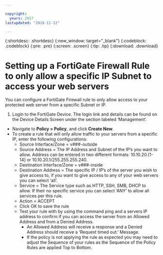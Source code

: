 ```yaml
---

copyright:
  years: 2017
lastupdated: "2018-11-12"

---
```


{:shortdesc: .shortdesc}
{:new_window: target="_blank"}
{:codeblock: .codeblock}
{:pre: .pre}
{:screen: .screen}
{:tip: .tip}
{:download: .download}

# Setting up a FortiGate Firewall Rule to only allow a specific IP Subnet to access your web servers

You can configure a FortiGate Firewall rule to only allow access to your protected web server from a specific Subnet or IP.

1. Login to the FortiGate Device. The login link and details can be found on the Device Details Screen under the section labeled ‘Management’​.
* Navigate to **Policy > Policy**, and click **Create New**.
* To create a rule that will only allow traffic to your servers from a specific IP, enter the following configurations:
    * Source Interface/Zone = v###-outside
    * Source Address = The IP Address and Subnet of the IP’s you want to allow. Address can be entered in two different formats: 10.10.20.[1-14] or 10.10.20.1/255.255.255.240.
    * Destination Interface/Zone  = v###-inside
    * Destination Address = The specific IP / IP’s of the server you wish to give access to, if you want to give access to any of your web servers you can select ‘all’.
    * Service = The Service type such as HTTP, SSH, SMB, DHCP to allow.  If their no specific service you can select ‘ANY’ to allow all services per this rule.
    * Action = ACCEPT
    * Click OK to save the rule
    * Test your rule with by using the command ping and a servers IP address to confirm if you can access the server from an Allowed Address and from a Denied Address.
        * An Allowed Address will receive a response and a Denied Address should receive a ‘Request timed out.’ Message.
        * If the policy is not applying the rule as expected you may need to adjust the Sequence of your rules as the Sequence of the Policy Rules are applied Top to Bottom.
